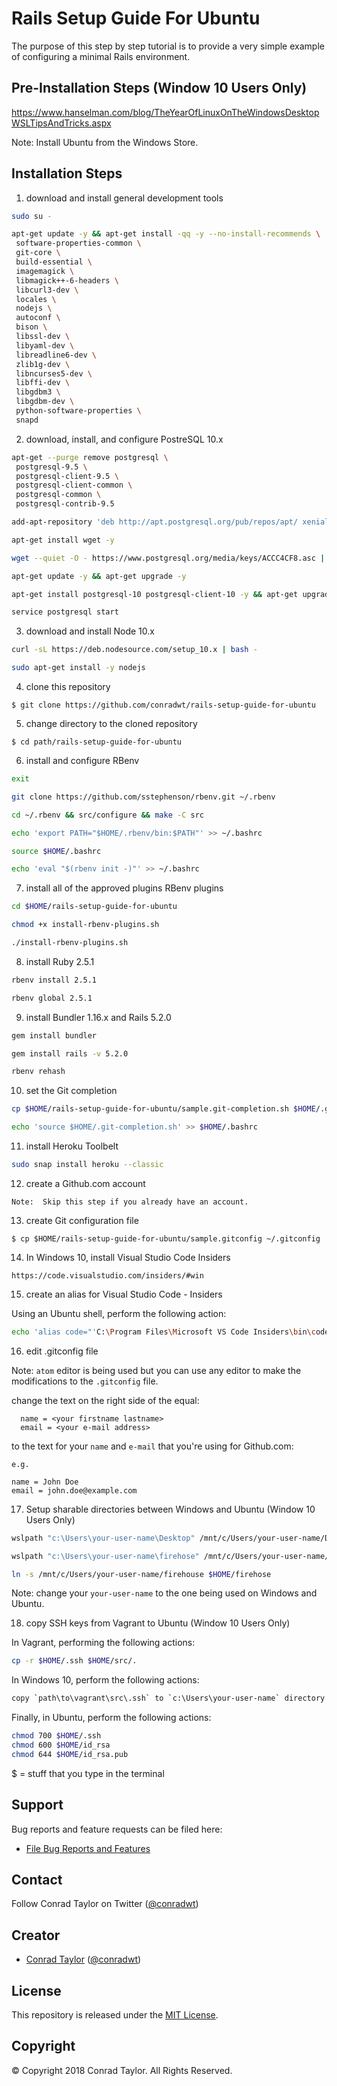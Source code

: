 # Rails Setup Guide For Ubuntu

The purpose of this step by step tutorial is to provide a very simple example of configuring a minimal Rails environment.

## Pre-Installation Steps (Window 10 Users Only)

https://www.hanselman.com/blog/TheYearOfLinuxOnTheWindowsDesktopWSLTipsAndTricks.aspx

Note: Install Ubuntu from the Windows Store.

## Installation Steps

1.  download and install general development tools

```bash
sudo su -

apt-get update -y && apt-get install -qq -y --no-install-recommends \
 software-properties-common \
 git-core \
 build-essential \
 imagemagick \
 libmagick++-6-headers \
 libcurl3-dev \
 locales \
 nodejs \
 autoconf \
 bison \
 libssl-dev \
 libyaml-dev \
 libreadline6-dev \
 zlib1g-dev \
 libncurses5-dev \
 libffi-dev \
 libgdbm3 \
 libgdbm-dev \
 python-software-properties \
 snapd
```

2.  download, install, and configure PostreSQL 10.x

```bash
apt-get --purge remove postgresql \
 postgresql-9.5 \
 postgresql-client-9.5 \
 postgresql-client-common \
 postgresql-common \
 postgresql-contrib-9.5

add-apt-repository 'deb http://apt.postgresql.org/pub/repos/apt/ xenial-pgdg main'

apt-get install wget -y

wget --quiet -O - https://www.postgresql.org/media/keys/ACCC4CF8.asc | apt-key add -

apt-get update -y && apt-get upgrade -y

apt-get install postgresql-10 postgresql-client-10 -y && apt-get upgrade -y

service postgresql start
```

3.  download and install Node 10.x

```bash
curl -sL https://deb.nodesource.com/setup_10.x | bash -

sudo apt-get install -y nodejs
```

4.  clone this repository

```
$ git clone https://github.com/conradwt/rails-setup-guide-for-ubuntu
```

5.  change directory to the cloned repository

```
$ cd path/rails-setup-guide-for-ubuntu
```

6.  install and configure RBenv

```bash
exit

git clone https://github.com/sstephenson/rbenv.git ~/.rbenv

cd ~/.rbenv && src/configure && make -C src

echo 'export PATH="$HOME/.rbenv/bin:$PATH"' >> ~/.bashrc

source $HOME/.bashrc

echo 'eval "$(rbenv init -)"' >> ~/.bashrc
```

7.  install all of the approved plugins RBenv plugins

```bash
cd $HOME/rails-setup-guide-for-ubuntu

chmod +x install-rbenv-plugins.sh

./install-rbenv-plugins.sh
```

8.  install Ruby 2.5.1

```bash
rbenv install 2.5.1

rbenv global 2.5.1
```

9.  install Bundler 1.16.x and Rails 5.2.0

```bash
gem install bundler

gem install rails -v 5.2.0

rbenv rehash
```

10. set the Git completion

```bash
cp $HOME/rails-setup-guide-for-ubuntu/sample.git-completion.sh $HOME/.git-completion.sh

echo 'source $HOME/.git-completion.sh' >> $HOME/.bashrc
```

11. install Heroku Toolbelt

```bash
sudo snap install heroku --classic
```

12. create a Github.com account

```
Note:  Skip this step if you already have an account.
```

13. create Git configuration file

```
$ cp $HOME/rails-setup-guide-for-ubuntu/sample.gitconfig ~/.gitconfig
```

14. In Windows 10, install Visual Studio Code Insiders

```
https://code.visualstudio.com/insiders/#win
```

15. create an alias for Visual Studio Code - Insiders

Using an Ubuntu shell, perform the following action:

```bash
echo 'alias code="'C:\Program Files\Microsoft VS Code Insiders\bin\code.exe'"' >> ~/.bashrc
```

16. edit .gitconfig file

Note: `atom` editor is being used but you can use any editor to make the
modifications to the `.gitconfig` file.

change the text on the right side of the equal:

      name = <your firstname lastname>
      email = <your e-mail address>

to the text for your `name` and `e-mail` that you're using for Github.com:

    e.g.

    name = John Doe
    email = john.doe@example.com

17. Setup sharable directories between Windows and Ubuntu (Window 10 Users Only)

```bash
wslpath "c:\Users\your-user-name\Desktop" /mnt/c/Users/your-user-name/Desktop

wslpath "c:\Users\your-user-name\firehose" /mnt/c/Users/your-user-name/firehouse

ln -s /mnt/c/Users/your-user-name/firehouse $HOME/firehose
```

Note: change your `your-user-name` to the one being used on Windows and Ubuntu.

18. copy SSH keys from Vagrant to Ubuntu (Window 10 Users Only)

In Vagrant, performing the following actions:

```bash
cp -r $HOME/.ssh $HOME/src/.
```

In Windows 10, perform the following actions:

```bash
copy `path\to\vagrant\src\.ssh` to `c:\Users\your-user-name` directory
```

Finally, in Ubuntu, perform the following actions:

```bash
chmod 700 $HOME/.ssh
chmod 600 $HOME/id_rsa
chmod 644 $HOME/id_rsa.pub
```

$ = stuff that you type in the terminal

## Support

Bug reports and feature requests can be filed here:

- [File Bug Reports and Features](https://github.com/conradwt/rails-setup-guide-for-ubuntu/issues)

## Contact

Follow Conrad Taylor on Twitter ([@conradwt](https://twitter.com/conradwt))

## Creator

- [Conrad Taylor](http://github.com/conradwt) ([@conradwt](https://twitter.com/conradwt))

## License

This repository is released under the [MIT License](http://www.opensource.org/licenses/MIT).

## Copyright

&copy; Copyright 2018 Conrad Taylor. All Rights Reserved.
